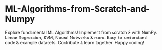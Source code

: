 # ML-Algorithms-from-Scratch-and-Numpy
Explore fundamental ML Algorithms! Implement from scratch &amp; with NumPy. Linear Regression, SVM, Neural Networks &amp; more. Easy-to-understand code &amp; example datasets. Contribute &amp; learn together! Happy coding!
